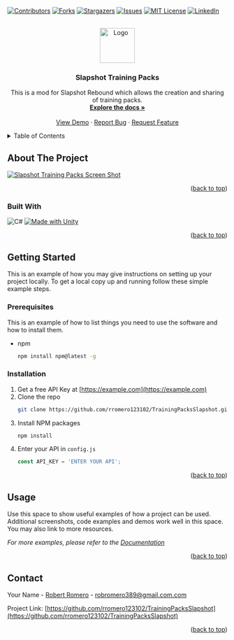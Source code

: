 <!-- Improved compatibility of back to top link: See: https://github.com/othneildrew/Best-README-Template/pull/73 -->
<a name="readme-top"></a>
<!--
*** Thanks for checking out the Best-README-Template. If you have a suggestion
*** that would make this better, please fork the repo and create a pull request
*** or simply open an issue with the tag "enhancement".
*** Don't forget to give the project a star!
*** Thanks again! Now go create something AMAZING! :D
-->



<!-- PROJECT SHIELDS -->
<!--
*** I'm using markdown "reference style" links for readability.
*** Reference links are enclosed in brackets [ ] instead of parentheses ( ).
*** See the bottom of this document for the declaration of the reference variables
*** for contributors-url, forks-url, etc. This is an optional, concise syntax you may use.
*** https://www.markdownguide.org/basic-syntax/#reference-style-links
-->
[![Contributors][contributors-shield]][contributors-url]
[![Forks][forks-shield]][forks-url]
[![Stargazers][stars-shield]][stars-url]
[![Issues][issues-shield]][issues-url]
[![MIT License][license-shield]][license-url]
[![LinkedIn][linkedin-shield]][linkedin-url]



<!-- PROJECT LOGO -->
<br />
<div align="center">
  <a href="https://github.com/rromero123102/TrainingPacksSlapshot">
    <img src="images/logo.png" alt="Logo" width="80" height="80">
  </a>

<h3 align="center">Slapshot Training Packs</h3>

  <p align="center">
    This is a mod for Slapshot Rebound which allows the creation and sharing of training packs.
    <br />
    <a href="https://github.com/rromero123102/TrainingPacksSlapshot"><strong>Explore the docs »</strong></a>
    <br />
    <br />
    <a href="https://www.nexusmods.com/slapshotrebound/mods/3">View Demo</a>
    ·
    <a href="https://github.com/rromero123102/TrainingPacksSlapshot/issues">Report Bug</a>
    ·
    <a href="https://github.com/rromero123102/TrainingPacksSlapshot/issues">Request Feature</a>
  </p>
</div>



<!-- TABLE OF CONTENTS -->
<details>
  <summary>Table of Contents</summary>
  <ol>
    <li>
      <a href="#about-the-project">About The Project</a>
      <ul>
        <li><a href="#built-with">Built With</a></li>
      </ul>
    </li>
    <li>
      <a href="#getting-started">Getting Started</a>
      <ul>
        <li><a href="#prerequisites">Prerequisites</a></li>
        <li><a href="#installation">Installation</a></li>
      </ul>
    </li>
    <li><a href="#usage">Usage</a></li>
    <li><a href="#contact">Contact</a></li>
  </ol>
</details>



<!-- ABOUT THE PROJECT -->
## About The Project

[![Slapshot Training Packs Screen Shot][product-screenshot]](https://www.nexusmods.com/slapshotrebound/mods/3)


<p align="right">(<a href="#readme-top">back to top</a>)</p>



### Built With

![C#](https://img.shields.io/badge/c%23-%23239120.svg?style=for-the-badge&logo=csharp&logoColor=white)
[![Made with Unity](https://img.shields.io/badge/Made%20with-Unity-57b9d3.svg?style=for-the-badge&logo=unity)](https://unity3d.com)

<p align="right">(<a href="#readme-top">back to top</a>)</p>



<!-- GETTING STARTED -->
## Getting Started

This is an example of how you may give instructions on setting up your project locally.
To get a local copy up and running follow these simple example steps.

### Prerequisites

This is an example of how to list things you need to use the software and how to install them.
* npm
  ```sh
  npm install npm@latest -g
  ```

### Installation

1. Get a free API Key at [https://example.com](https://example.com)
2. Clone the repo
   ```sh
   git clone https://github.com/rromero123102/TrainingPacksSlapshot.git
   ```
3. Install NPM packages
   ```sh
   npm install
   ```
4. Enter your API in `config.js`
   ```js
   const API_KEY = 'ENTER YOUR API';
   ```

<p align="right">(<a href="#readme-top">back to top</a>)</p>



<!-- USAGE EXAMPLES -->
## Usage

Use this space to show useful examples of how a project can be used. Additional screenshots, code examples and demos work well in this space. You may also link to more resources.

_For more examples, please refer to the [Documentation](https://example.com)_

<p align="right">(<a href="#readme-top">back to top</a>)</p>




<!-- CONTACT -->
## Contact

Your Name - [Robert Romero][linkedin-url] - robromero389@gmail.com.com

Project Link: [https://github.com/rromero123102/TrainingPacksSlapshot](https://github.com/rromero123102/TrainingPacksSlapshot)

<p align="right">(<a href="#readme-top">back to top</a>)</p>





<!-- MARKDOWN LINKS & IMAGES -->
<!-- https://www.markdownguide.org/basic-syntax/#reference-style-links -->
[contributors-shield]: https://img.shields.io/github/contributors/rromero123102/TrainingPacksSlapshot.svg?style=for-the-badge
[contributors-url]: https://github.com/rromero123102/TrainingPacksSlapshot/graphs/contributors
[forks-shield]: https://img.shields.io/github/forks/rromero123102/TrainingPacksSlapshot.svg?style=for-the-badge
[forks-url]: https://github.com/rromero123102/TrainingPacksSlapshot/network/members
[stars-shield]: https://img.shields.io/github/stars/rromero123102/TrainingPacksSlapshot.svg?style=for-the-badge
[stars-url]: https://github.com/rromero123102/TrainingPacksSlapshot/stargazers
[issues-shield]: https://img.shields.io/github/issues/rromero123102/TrainingPacksSlapshot.svg?style=for-the-badge
[issues-url]: https://github.com/rromero123102/TrainingPacksSlapshot/issues
[license-shield]: https://img.shields.io/github/license/rromero123102/TrainingPacksSlapshot.svg?style=for-the-badge
[license-url]: https://github.com/rromero123102/TrainingPacksSlapshot/blob/master/LICENSE.txt
[linkedin-shield]: https://img.shields.io/badge/-LinkedIn-black.svg?style=for-the-badge&logo=linkedin&colorB=555
[linkedin-url]: https://linkedin.com/in/robert-romero-a61403291
[product-screenshot]: [images/screenshot.png](https://staticdelivery.nexusmods.com/mods/5389/images/3/3-1695435860-271703098.png)https://staticdelivery.nexusmods.com/mods/5389/images/3/3-1695435860-271703098.png
